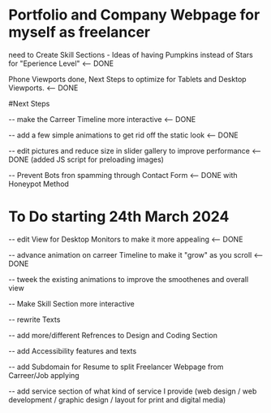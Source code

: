 # Portfolio and Company Webpage for myself as freelancer

need to Create Skill Sections - Ideas of having Pumpkins instead of Stars for "Eperience Level" <-- DONE

Phone Viewports done, Next Steps to optimize for Tablets and Desktop Viewports. <-- DONE

#Next Steps

-- make the Carreer Timeline more interactive <-- DONE

-- add a few simple animations to get rid off the static look <-- DONE

-- edit pictures and reduce size in slider gallery to improve performance <-- DONE (added JS script for preloading images)

-- Prevent Bots fron spamming through Contact Form <-- DONE with Honeypot Method

# To Do starting 24th March 2024

-- edit View for Desktop Monitors to make it more appealing <-- DONE

-- advance animation on carreer Timeline to make it "grow" as you scroll <-- DONE

-- tweek the existing animations to improve the smoothenes and overall view

-- Make Skill Section more interactive

-- rewrite Texts

-- add more/different Refrences to Design and Coding Section

-- add Accessibility features and texts

-- add Subdomain for Resume to split Freelancer Webpage from Carreer/Job applying

-- add service section of what kind of service I provide (web design / web development / graphic design / layout for print and digital media)
